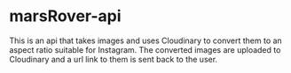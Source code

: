 # marsRover-api

This is an api that takes images and uses Cloudinary to convert them to an aspect ratio suitable for Instagram. The converted images are uploaded to Cloudinary and a url link to them is sent back to the user.